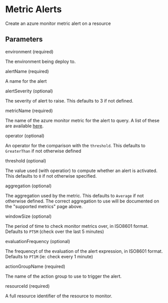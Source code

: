 # Metric Alerts

Create an azure monitor metric alert on a resource

## Parameters

environment (required)

The environment being deploy to.

alertName (required)

A name for the alert

alertSeverity (optional)

The severity of alert to raise.
This defaults to 3 if not defined.

metricName (required)

The name of the azure monitor metric for the alert to query. 
A list of these are available [here](https://docs.microsoft.com/en-us/azure/azure-monitor/platform/metrics-supported).

operator (optional)

An operator for the comparison with the `threshold`.
This defaults to `GreaterThan` if not otherwise defined

threshold (optional)

The value used (with operatior) to compute whether an alert is activated.
This defaults to `0` if not otherwise specified.

aggregation (optional)

The aggregation used by the metric.
This defaults to `Average` if not otherwise defined.
The correct aggregation to use will be documented on the "supported metrics" page above.

windowSize (optional)

The period of time to check monitor metrics over, in ISO8601 format.
Defaults to `PT5M` (check over the last 5 minutes)

evaluationFrequency (optional)

The frequencyt of the evaluation of the alert expression, in ISO8601 format.
Defaults to `PT1M` (ie: check every 1 minute)

actionGroupName (required)

The name of the action group to use to trigger the alert.

resourceId (required)

A full resource identifier of the resource to monitor.
